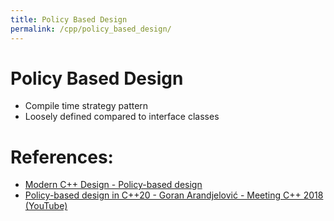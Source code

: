 ```yaml
---
title: Policy Based Design
permalink: /cpp/policy_based_design/
---
```


# Policy Based Design

* Compile time strategy pattern
* Loosely defined compared to interface classes

# References:

* [Modern C++ Design - Policy-based design](https://en.wikipedia.org/wiki/Modern_C%2B%2B_Design#Policy-based_design)
* [Policy-based design in C++20 - Goran Arandjelović - Meeting C++ 2018 (YouTube)](https://www.youtube.com/watch?v=fauJG1WEDUM)
